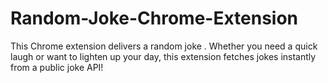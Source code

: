 # Random-Joke-Chrome-Extension
This Chrome extension delivers a random joke . Whether you need a quick laugh or want to lighten up your day, this extension fetches jokes instantly from a public joke API!
